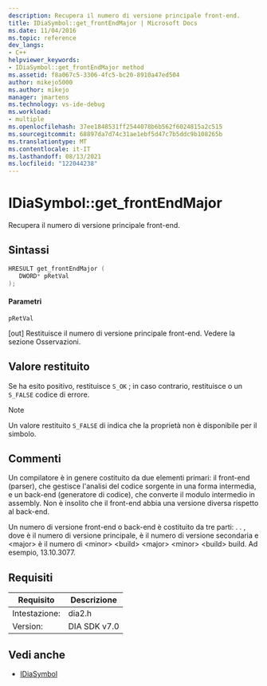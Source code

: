 ```yaml
---
description: Recupera il numero di versione principale front-end.
title: IDiaSymbol::get_frontEndMajor | Microsoft Docs
ms.date: 11/04/2016
ms.topic: reference
dev_langs:
- C++
helpviewer_keywords:
- IDiaSymbol::get_frontEndMajor method
ms.assetid: f8a067c5-3306-4fc5-bc20-8910a47ed504
author: mikejo5000
ms.author: mikejo
manager: jmartens
ms.technology: vs-ide-debug
ms.workload:
- multiple
ms.openlocfilehash: 37ee1848531ff2544078b6b562f6024815a2c515
ms.sourcegitcommit: 68897da7d74c31ae1ebf5d47c7b5ddc9b108265b
ms.translationtype: MT
ms.contentlocale: it-IT
ms.lasthandoff: 08/13/2021
ms.locfileid: "122044238"
---
```

# <a name="idiasymbolget_frontendmajor"></a>IDiaSymbol::get_frontEndMajor
Recupera il numero di versione principale front-end.

## <a name="syntax"></a>Sintassi

```C++
HRESULT get_frontEndMajor ( 
   DWORD* pRetVal
);
```

#### <a name="parameters"></a>Parametri
 `pRetVal`

[out] Restituisce il numero di versione principale front-end. Vedere la sezione Osservazioni.

## <a name="return-value"></a>Valore restituito
 Se ha esito positivo, restituisce `S_OK` ; in caso contrario, restituisce o un `S_FALSE` codice di errore.

> [!NOTE]
> Un valore restituito `S_FALSE` di indica che la proprietà non è disponibile per il simbolo.

## <a name="remarks"></a>Commenti
 Un compilatore è in genere costituito da due elementi primari: il front-end (parser), che gestisce l'analisi del codice sorgente in una forma intermedia, e un back-end (generatore di codice), che converte il modulo intermedio in assembly. Non è insolito che il front-end abbia una versione diversa rispetto al back-end.

 Un numero di versione front-end o back-end è costituito da tre parti: . . , dove è il numero di versione principale, è il numero di versione secondaria e \<major> è il numero di \<minor> \<build> \<major> \<minor> \<build> build. Ad esempio, 13.10.3077.

## <a name="requirements"></a>Requisiti

|Requisito|Descrizione|
|-----------------|-----------------|
|Intestazione:|dia2.h|
|Version:|DIA SDK v7.0|

## <a name="see-also"></a>Vedi anche
- [IDiaSymbol](../../debugger/debug-interface-access/idiasymbol.md)
